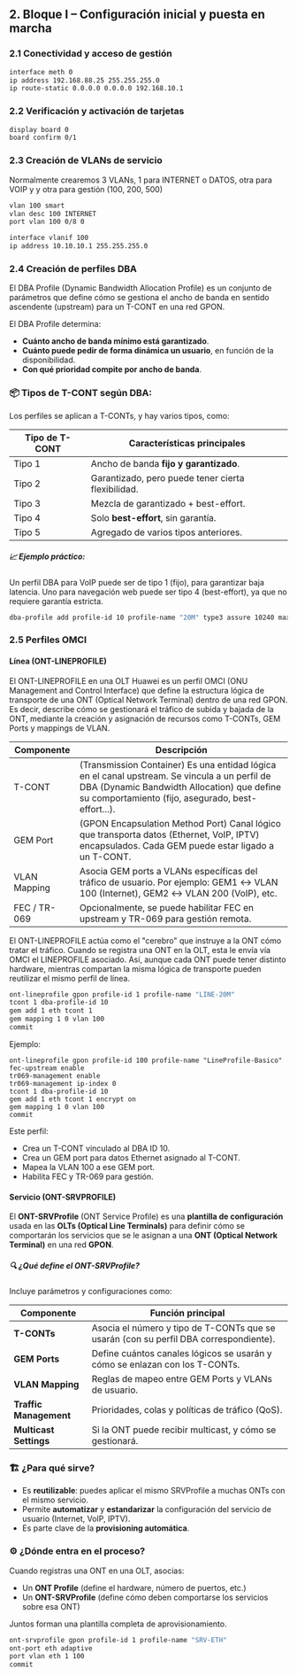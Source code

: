 ## 2. Bloque I – Configuración inicial y puesta en marcha

### 2.1 Conectividad y acceso de gestión

```bash
interface meth 0
ip address 192.168.88.25 255.255.255.0
ip route-static 0.0.0.0 0.0.0.0 192.168.10.1
```

### 2.2 Verificación y activación de tarjetas

```bash
display board 0
board confirm 0/1
```

### 2.3 Creación de VLANs de servicio

Normalmente crearemos 3 VLANs, 1 para INTERNET o DATOS, otra para VOIP y y otra para gestión (100, 200, 500)

```bash
vlan 100 smart
vlan desc 100 INTERNET
port vlan 100 0/8 0

interface vlanif 100
ip address 10.10.10.1 255.255.255.0
```

### 2.4 Creación de perfiles DBA

El DBA Profile (Dynamic Bandwidth Allocation Profile) es un conjunto de parámetros que define cómo se gestiona el ancho de banda en sentido ascendente (upstream) para un T-CONT en una red GPON.

El DBA Profile determina:
- **Cuánto ancho de banda mínimo está garantizado**.
- **Cuánto puede pedir de forma dinámica un usuario**, en función de la disponibilidad.
- **Con qué prioridad compite por ancho de banda**.

### 📦 Tipos de T-CONT según DBA:
Los perfiles se aplican a T-CONTs, y hay varios tipos, como:

| Tipo de T-CONT | Características principales                          |
|----------------|------------------------------------------------------|
| Tipo 1         | Ancho de banda **fijo y garantizado**.              |
| Tipo 2         | Garantizado, pero puede tener cierta flexibilidad.  |
| Tipo 3         | Mezcla de garantizado + best-effort.                |
| Tipo 4         | Solo **best-effort**, sin garantía.                 |
| Tipo 5         | Agregado de varios tipos anteriores.                |

##### 📈 Ejemplo práctico:
Un perfil DBA para VoIP puede ser de tipo 1 (fijo), para garantizar baja latencia. Uno para navegación web puede ser tipo 4 (best-effort), ya que no requiere garantía estricta.



```bash
dba-profile add profile-id 10 profile-name "20M" type3 assure 10240 max 20480
```

### 2.5 Perfiles OMCI

#### Línea (ONT-LINEPROFILE)

El ONT-LINEPROFILE en una OLT Huawei es un perfil OMCI (ONU Management and Control Interface) que define la estructura lógica de transporte de una ONT (Optical Network Terminal) dentro de una red GPON. Es decir, describe cómo se gestionará el tráfico de subida y bajada de la ONT, mediante la creación y asignación de recursos como T-CONTs, GEM Ports y mappings de VLAN.

| Componente     | Descripción                                                                                                                                         |
|----------------|-----------------------------------------------------------------------------------------------------------------------------------------------------|
| T-CONT         | (Transmission Container) Es una entidad lógica en el canal upstream. Se vincula a un perfil de DBA (Dynamic Bandwidth Allocation) que define su comportamiento (fijo, asegurado, best-effort...). |
| GEM Port       | (GPON Encapsulation Method Port) Canal lógico que transporta datos (Ethernet, VoIP, IPTV) encapsulados. Cada GEM puede estar ligado a un T-CONT.   |
| VLAN Mapping   | Asocia GEM ports a VLANs específicas del tráfico de usuario. Por ejemplo: GEM1 ↔ VLAN 100 (Internet), GEM2 ↔ VLAN 200 (VoIP), etc.                  |
| FEC / TR-069   | Opcionalmente, se puede habilitar FEC en upstream y TR-069 para gestión remota.                                                                     |


El ONT-LINEPROFILE actúa como el "cerebro" que instruye a la ONT cómo tratar el tráfico. Cuando se registra una ONT en la OLT, esta le envía vía OMCI el LINEPROFILE asociado. Así, aunque cada ONT puede tener distinto hardware, mientras compartan la misma lógica de transporte pueden reutilizar el mismo perfil de línea.


```bash
ont-lineprofile gpon profile-id 1 profile-name "LINE-20M"
tcont 1 dba-profile-id 10
gem add 1 eth tcont 1
gem mapping 1 0 vlan 100
commit
```

Ejemplo:

```
ont-lineprofile gpon profile-id 100 profile-name "LineProfile-Basico"
fec-upstream enable
tr069-management enable
tr069-management ip-index 0
tcont 1 dba-profile-id 10
gem add 1 eth tcont 1 encrypt on
gem mapping 1 0 vlan 100
commit
```

Este perfil:

- Crea un T-CONT vinculado al DBA ID 10.
- Crea un GEM port para datos Ethernet asignado al T-CONT.
- Mapea la VLAN 100 a ese GEM port.
- Habilita FEC y TR-069 para gestión.


#### Servicio (ONT-SRVPROFILE)

El **ONT-SRVProfile** (ONT Service Profile) es una **plantilla de configuración** usada en las **OLTs (Optical Line Terminals)** para definir cómo se comportarán los servicios que se le asignan a una **ONT (Optical Network Terminal)** en una red **GPON**.

##### 🔍 ¿Qué define el ONT-SRVProfile?

Incluye parámetros y configuraciones como:

| Componente           | Función principal                                                                 |
|----------------------|-----------------------------------------------------------------------------------|
| **T-CONTs**          | Asocia el número y tipo de T-CONTs que se usarán (con su perfil DBA correspondiente). |
| **GEM Ports**        | Define cuántos canales lógicos se usarán y cómo se enlazan con los T-CONTs.       |
| **VLAN Mapping**     | Reglas de mapeo entre GEM Ports y VLANs de usuario.                               |
| **Traffic Management** | Prioridades, colas y políticas de tráfico (QoS).                                |
| **Multicast Settings** | Si la ONT puede recibir multicast, y cómo se gestionará.                        |

### 🏗️ ¿Para qué sirve?

- Es **reutilizable**: puedes aplicar el mismo SRVProfile a muchas ONTs con el mismo servicio.
- Permite **automatizar** y **estandarizar** la configuración del servicio de usuario (Internet, VoIP, IPTV).
- Es parte clave de la **provisioning automática**.

### ⚙️ ¿Dónde entra en el proceso?

Cuando registras una ONT en una OLT, asocias:
- Un **ONT Profile** (define el hardware, número de puertos, etc.)
- Un **ONT-SRVProfile** (define cómo deben comportarse los servicios sobre esa ONT)

Juntos forman una plantilla completa de aprovisionamiento.


```bash
ont-srvprofile gpon profile-id 1 profile-name "SRV-ETH"
ont-port eth adaptive
port vlan eth 1 100
commit
```
